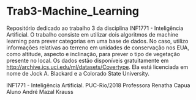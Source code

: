 # Trab3-Machine_Learning
Repositório dedicado ao trabalho 3 da disciplina INF1771 - Inteligência Artificial. O trabalho consiste em utilizar dois algoritmos de machine learning para prever categorias em uma base de dados.
No caso, utilizo informações relativas ao terreno em unidades de conservação nos EUA, como altitude, aspecto e inclinação, para prever o tipo de vegetação presente no local.
Os dados estão disponíveis gratuitamente em http://archive.ics.uci.edu/ml/datasets/Covertype. Ela está licenciada em nome de Jock A. Blackard e a Colorado State University.

INF1771 - Inteligência Artificial. PUC-Rio/2018
Professora Renatha Capua
Aluno André Mazal Krauss
